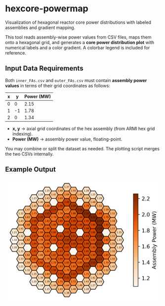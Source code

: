 # hexcore-powermap
Visualization of hexagonal reactor core power distributions with labeled assemblies and gradient mapping.

This tool reads assembly-wise power values from CSV files, maps them onto a hexagonal grid, and generates a **core power distribution plot** with numerical labels and a color gradient. A colorbar legend is included for reference.

## Input Data Requirements

Both `inner_FAs.csv` and `outer_FAs.csv` must contain **assembly power values** in terms of their grid coordinates as follows:

| x    | y    | Power (MW) |
| ---- | ---- | ---------- |
| 0    | 0    | 2.15       |
| 1    | -1   | 1.78       |
| 2    | 0    | 1.34       |

- **x, y** → axial grid coordinates of the hex assembly (from ARMI hex grid indexing).  
- **Power (MW)** → assembly power value, floating-point.  

You may combine or split the dataset as needed. The plotting script merges the two CSVs internally.


## Example Output
![Alt text](/plot.png)
